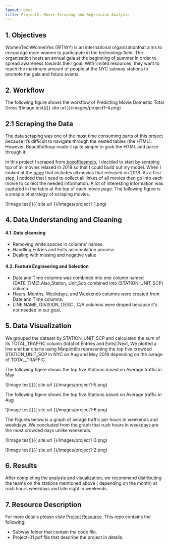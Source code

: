 ```yaml
---
layout: post
title: Project2: Movie Scraping and Regression Analysis
---
```


## 1. Objectives

WomenTechWomenYes (WTWY) is an international organizationthat aims to encourage more women to participate in the technology field. The organization hosts an annual gala at the beginning of summer in order to spread awareness towards their goal. With limited resources, they want to reach the maximum amount of people at the NYC subway stations to promote the gala and future events.



## 2. Workflow
The following figure shows the workflow of Predicting Movie Domestic Total Gross 
![Image test]({{ site.url }}/images/project1-4.png)



## 2.1 Scraping the Data
The data scraping was one of the most time consuming parts of this project because it’s difficult to navigate through the nested tables (the HTML). However, BeautifulSoup made it quite simple to grab the HTML and parse through it.

In this project I scraped from [boxofficemojo](https://www.boxofficemojo.com), I decided to start by scraping top of all  movies relased in 2018 so that I could build out my model. When I looked at the [page](https://www.boxofficemojo.com/yearly/chart/?yr=2018&p=.htm) that includes all movies that released on 2018. As a first step, I noticed that I need to collect all linkes of all movies then  go into each movie to collect the needed information. A lot of interesting information was captured in the table at the top of each movie page. The following figure is a smaple of strategy of scraping movies.

![Image test]({{ site.url }}/images/project1-1.png)

## 4. Data Understanding and Cleaning

#### 4.1. Data cleansing
* Removing white spaces in columns’ names.
* Handling Entries and Exits accumulation process
* Dealing with missing and negative value


#### 4.2. Feature Engineering and Selection
* Date and Time columns was combined into one column named (DATE_TIME).Also,Station, Unit,Scp combined into (STATION_UNIT_SCP) column.
* Hours, Months, Weekdays, and Weekends columns were created from Date and Time columns.
* LINE NAME, DIVISION, DESC , C/A columns were droped because it's not needed in our goal.



## 5. Data Visualization

We grouped the dataset by STATION_UNIT_SCP and calculated the sum of its TOTAL_TRAFFIC column (total of Entries and Exits).Next, We plotted a line and bar charts using Matplottlib representing the top five crowded STATION_UNIT_SCP in NYC on Aug and May 2019 depending on the avrage of TOTAL_TRAFFIC.

The following figere shows the top five Stations based on Average traffic in May

![Image test]({{ site.url }}/images/project1-5.png)

The following figere shows the top five Stations based on Average traffic in Aug

![Image test]({{ site.url }}/images/project1-6.png)

The Figures below is a graph of avrage traffic per hours in weekends and weekdays. We concluded from the graph that rush hours in weekdays are the most crowded days unlike weekends.

![Image test]({{ site.url }}/images/project1-3.png)

![Image test]({{ site.url }}/images/project1-2.png)

## 6. Results

After completing the analysis and visualization, we recommend distributing the teams on the stations mentioned above ( depending on the month) at rush hours weekdays and late night in weekends. 

  


## 7. Resource Description
For more details please viste [Project Resource](https://github.com/thisismetis/sa19_ds1/tree/master/student_work/project1/team4). This repo contains the following:
* Subway folder that contain the code file.
* Project-01 pdf file that describe the project in details.


